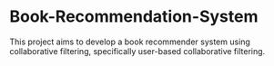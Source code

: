 # Book-Recommendation-System
This project aims to develop a book recommender system using collaborative filtering, specifically user-based collaborative filtering.
